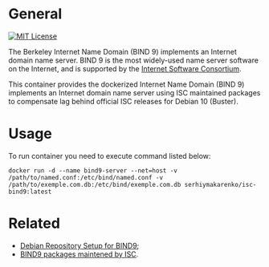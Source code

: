 # General
[![MIT License](https://img.shields.io/badge/License-MIT-blue.svg?style=flat)](https://github.com/SerhiyMakarenko/isc-bind9-dockerized/blob/isc-bind9/stable/LICENSE)

The Berkeley Internet Name Domain (BIND 9) implements an Internet domain name server. BIND 9 is the most widely-used name server software on the Internet, and is supported by the [Internet Software Consortium](www.isc.org).

This container provides the dockerized Internet Name Domain (BIND 9) implements an Internet domain name server using ISC maintained packages to compensate lag behind official ISC releases for Debian 10 (Buster).

# Usage
To run container you need to execute command listed below:
```
docker run -d --name bind9-server --net=host -v /path/to/named.conf:/etc/bind/named.conf -v /path/to/exemple.com.db:/etc/bind/exemple.com.db serhiymakarenko/isc-bind9:latest
```

# Related
- [Debian Repository Setup for BIND9](https://cloudsmith.io/~isc/repos/bind/packages/detail/deb/bind9/1:9.14.5-1+0~20190826.17+debian10~1.gbpeb8685/d=debian%252Fbuster/#install);
- [BIND9 packages maintened by ISC](https://cloudsmith.io/~isc/repos/bind/packages/?q=format%3Adeb).